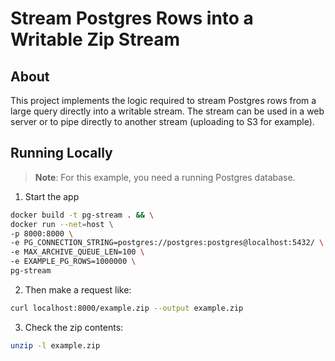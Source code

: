 # Stream Postgres Rows into a Writable Zip Stream

## About

This project implements the logic required to stream Postgres rows from a large
query directly into a writable stream. The stream can be used in a web server or
to pipe directly to another stream (uploading to S3 for example).

## Running Locally

> **Note**: For this example, you need a running Postgres database.

1. Start the app

```bash
docker build -t pg-stream . && \
docker run --net=host \
-p 8000:8000 \
-e PG_CONNECTION_STRING=postgres://postgres:postgres@localhost:5432/ \
-e MAX_ARCHIVE_QUEUE_LEN=100 \
-e EXAMPLE_PG_ROWS=1000000 \
pg-stream
```

2. Then make a request like:

```bash
curl localhost:8000/example.zip --output example.zip
```

3. Check the zip contents:

```bash
unzip -l example.zip
```
